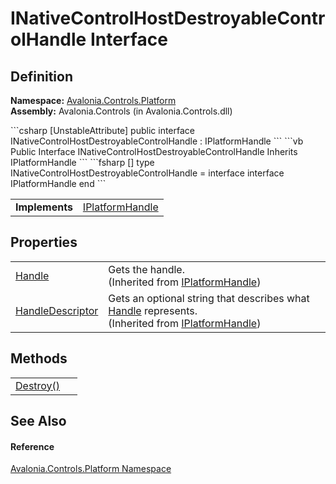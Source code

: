 # INativeControlHostDestroyableControlHandle Interface




## Definition
**Namespace:** <a href="N_Avalonia_Controls_Platform">Avalonia.Controls.Platform</a>  
**Assembly:** Avalonia.Controls (in Avalonia.Controls.dll)

<Tabs groupId="api-code-preview">
<TabItem value="csharp" label="C#">
```csharp
[UnstableAttribute]
public interface INativeControlHostDestroyableControlHandle : IPlatformHandle
```
</TabItem>
<TabItem value="vb" label="VB">
```vb
<UnstableAttribute>
Public Interface INativeControlHostDestroyableControlHandle
	Inherits IPlatformHandle
```
</TabItem>
<TabItem value="fsharp" label="F#">
```fsharp
[<UnstableAttribute>]
type INativeControlHostDestroyableControlHandle = 
    interface
        interface IPlatformHandle
    end
```
</TabItem>
</Tabs>

<table>
<tr><td><strong>Implements</strong></td><td><a href="T_Avalonia_Platform_IPlatformHandle">IPlatformHandle</a></td></tr>
</table>



## Properties
<table>
<tr>
<td><a href="P_Avalonia_Platform_IPlatformHandle_Handle">Handle</a></td>
<td>Gets the handle.<br />(Inherited from <a href="T_Avalonia_Platform_IPlatformHandle">IPlatformHandle</a>)</td>
</tr>
<tr>
<td><a href="P_Avalonia_Platform_IPlatformHandle_HandleDescriptor">HandleDescriptor</a></td>
<td>Gets an optional string that describes what <a href="P_Avalonia_Platform_IPlatformHandle_Handle">Handle</a> represents.<br />(Inherited from <a href="T_Avalonia_Platform_IPlatformHandle">IPlatformHandle</a>)</td>
</tr>
</table>

## Methods
<table>
<tr>
<td><a href="M_Avalonia_Controls_Platform_INativeControlHostDestroyableControlHandle_Destroy">Destroy()</a></td>
<td> </td>
</tr>
</table>

## See Also


#### Reference
<a href="N_Avalonia_Controls_Platform">Avalonia.Controls.Platform Namespace</a>  

